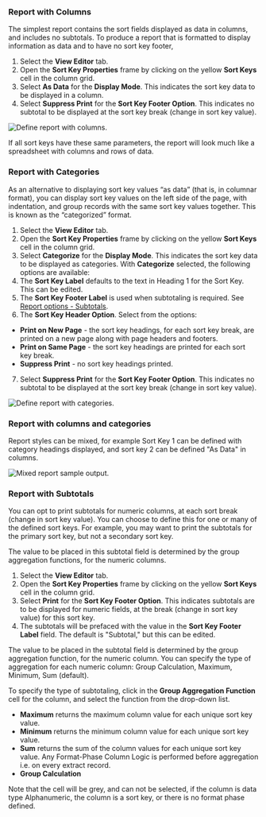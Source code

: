 ### Report with Columns 

The simplest report contains the sort fields displayed as data in columns, and includes no subtotals. To produce a report that is formatted to display information as data and to have no sort key footer, 

1. Select the **View Editor** tab. 
2. Open the **Sort Key Properties** frame by clicking on the yellow **Sort Keys** cell in the column grid.
3. Select **As Data** for the **Display Mode**. This indicates the sort key data to be displayed in a column.
4. Select **Suppress Print** for the **Sort Key Footer Option**. This indicates no subtotal to be displayed at the sort key break (change in sort key value).  

![Define report with columns.](../../images/CreateReportCol.png)  

If all sort keys have these same parameters, the report will look much like a spreadsheet with columns and rows of data.

### Report with Categories

As an alternative to displaying sort key values “as data” (that is, in columnar format), you can display sort key values on the left side of the page, with indentation, and group records with the same sort key values together. This is known as the “categorized” format.

1. Select the **View Editor** tab. 
2. Open the **Sort Key Properties** frame by clicking on the yellow **Sort Keys** cell in the column grid.
3. Select **Categorize** for the **Display Mode**. This indicates the sort key data to be displayed as categories.
With **Categorize** selected, the following options are available: 
4. The **Sort Key Label** defaults to the text in Heading 1 for the Sort Key. This can be edited.
5. The **Sort Key Footer Label** is used when subtotaling is required. See [Report options - Subtotals](#report-style-options---subtotals).
6. The **Sort Key Header Option**. Select from the options:  
- **Print on New Page** - the sort key headings, for each sort key break, are printed on a new page along with page headers and footers.  
- **Print on Same Page** -  the sort key headings are printed for each sort key break.  
- **Suppress Print**  - no sort key headings printed.  
7. Select **Suppress Print** for the **Sort Key Footer Option**. This indicates no subtotal to be displayed at the sort key break (change in sort key value). 

![Define report with categories.](../../images/CreateReportCat1.png)

### Report with columns and categories

Report styles can be mixed, for example Sort Key 1 can be defined with category headings displayed, and sort key 2 can be defined "As Data" in columns.

![Mixed report sample output.](../../images/ReportScreenshot1.png)

### Report with Subtotals

You can opt to print subtotals for numeric columns, at each sort break (change in sort key value). You can choose to define this for one or many of the defined sort keys. For example, you may want to print the subtotals for the primary sort key, but not a secondary sort key.  

The value to be placed in this subtotal field is determined by the group aggregation functions, for the numeric columns. 

1. Select the **View Editor** tab. 
2. Open the **Sort Key Properties** frame by clicking on the yellow **Sort Keys** cell in the column grid.
3. Select **Print** for the **Sort Key Footer Option**. This indicates subtotals are to be displayed for numeric fields, at the break (change in sort key value) for this sort key.
4. The subtotals will be prefaced with the value in the **Sort Key Footer Label** field. The default is "Subtotal," but this can be edited.

The value to be placed in the subtotal field is determined by the group aggregation function, for the numeric column.  You can specify the type of aggregation for each numeric column: Group Calculation, Maximum, Minimum, Sum (default).

To specify the type of subtotaling, click in the **Group Aggregation Function** cell for the column, and select the function from the drop-down list.

- **Maximum** returns the maximum column value for each unique sort key value.  
- **Minimum** returns the minimum column value for each unique sort key value.  
- **Sum** returns the sum of the column values for each unique sort key value. Any Format-Phase Column Logic is performed before aggregation i.e. on every extract record.  
- **Group Calculation**

Note that the cell will be grey, and can not be selected, if the column is data type Alphanumeric, the column is a sort key, or there is no format phase defined.
